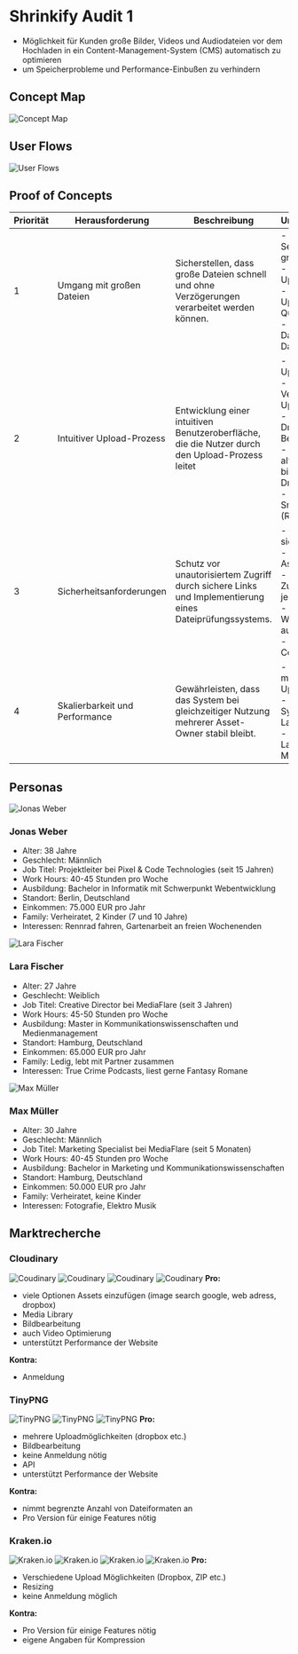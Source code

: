 # Shrinkify Audit 1
- Möglichkeit für Kunden große Bilder, Videos und Audiodateien vor dem Hochladen in ein Content-Management-System (CMS) automatisch zu optimieren
- um Speicherprobleme und Performance-Einbußen zu verhindern

## Concept Map
![Concept Map](concept-map.jpg)

## User Flows
![User Flows](user-flow.jpg)

## Proof of Concepts
| **Priorität** | **Herausforderung**                      | **Beschreibung**                                                                                                               | **Unterherausforderungen**                                                                                                   |
|---------------|------------------------------------------|-------------------------------------------------------------------------------------------------------------------------------|-------------------------------------------------------------------------------------------------------------------------------|
| 1             | Umgang mit großen Dateien                | Sicherstellen, dass große Dateien schnell und ohne Verzögerungen verarbeitet werden können.                                   | - Reduzierung der Serverbelastung bei großen Dateien <br> - Vermeidung von Upload-Verzögerungen <br> - Verwaltung von Datei-Uploads ohne Qualitätsverlust <br> - Effiziente Dateikomprimierung, um Dateigröße zu reduzieren |
| 2             | Intuitiver Upload-Prozess                | Entwicklung einer intuitiven Benutzeroberfläche, die die Nutzer durch den Upload-Prozess leitet                        | - Fortschrittsanzeige für Uploads <br> - Automatische Verarbeitung nach dem Upload <br> - Implementierung eines Drag and Drop Upload-Bereichs <br> - Optionen für alternativen Upload bieten (OneDrive, Dropbox...) <br> - Bereitstellung einer Smartphone Ansicht (Responsive Design)|
| 3             | Sicherheitsanforderungen                 | Schutz vor unautorisiertem Zugriff durch sichere Links und Implementierung eines Dateiprüfungssystems.                        | - Implementierung von sicheren Links <br> - Authentifizierung von Asset-Owner ohne Login <br> - Zugriffsbeschränkungen je nach Nutzerrolle <br> - Sichere & kontrollierte Weitergabe an autorisierte Mitarbeiter <br> - Authentifizierung von Content-Managern |
| 4             | Skalierbarkeit und Performance  | Gewährleisten, dass das System bei gleichzeitiger Nutzung mehrerer Asset-Owner stabil bleibt.                                 | - Unterstützung von mehreren gleichzeitigen Uploads <br> - Optimierung der Systemarchitektur für Lastverteilung <br> - Implementierung von Lastspitzen-Management |

## Personas
![Jonas Weber](jonas-weber.png)
### Jonas Weber
- Alter: 38 Jahre
- Geschlecht: Männlich
- Job Titel: Projektleiter bei Pixel & Code Technologies (seit 15 Jahren)
- Work Hours: 40-45 Stunden pro Woche
- Ausbildung: Bachelor in Informatik mit Schwerpunkt Webentwicklung
- Standort: Berlin, Deutschland
- Einkommen: 75.000 EUR pro Jahr
- Family: Verheiratet, 2 Kinder (7 und 10 Jahre)
- Interessen: Rennrad fahren, Gartenarbeit an freien Wochenenden

![Lara Fischer](lara-fischer.png)
### Lara Fischer
- Alter: 27 Jahre
- Geschlecht: Weiblich
- Job Titel: Creative Director bei MediaFlare (seit 3 Jahren)
- Work Hours: 45-50 Stunden pro Woche
- Ausbildung: Master in Kommunikationswissenschaften und Medienmanagement
- Standort: Hamburg, Deutschland
- Einkommen: 65.000 EUR pro Jahr
- Family: Ledig, lebt mit Partner zusammen
- Interessen: True Crime Podcasts, liest gerne Fantasy Romane

![Max Müller](max-mueller.png)
### Max Müller
- Alter: 30 Jahre
- Geschlecht: Männlich
- Job Titel: Marketing Specialist bei MediaFlare (seit 5 Monaten)
- Work Hours: 40-45 Stunden pro Woche
- Ausbildung: Bachelor in Marketing und Kommunikationswissenschaften
- Standort: Hamburg, Deutschland
- Einkommen: 50.000 EUR pro Jahr
- Family: Verheiratet, keine Kinder
- Interessen: Fotografie, Elektro Musik


## Marktrecherche
### Cloudinary
![Coudinary](cloudinary-1.png)
![Coudinary](cloudinary-2.png)
![Coudinary](cloudinary-3.png)
![Coudinary](cloudinary-4.png)
**Pro:**
- viele Optionen Assets einzufügen (image search google, web adress, dropbox)
- Media Library
- Bildbearbeitung
- auch Video Optimierung
- unterstützt Performance der Website

**Kontra:**
- Anmeldung

### TinyPNG
![TinyPNG](TinyPNG-1.png)
![TinyPNG](TinyPNG-2.png)
![TinyPNG](TinyPNG-3.png)
**Pro:**
- mehrere Uploadmöglichkeiten (dropbox etc.)
- Bildbearbeitung
- keine Anmeldung nötig
- API
- unterstützt Performance der Website

**Kontra:**
- nimmt begrenzte Anzahl von Dateiformaten an
- Pro Version für einige Features nötig

### Kraken.io
![Kraken.io](Kraken-io-1.png)
![Kraken.io](Kraken-io-2.png)
![Kraken.io](Kraken-io-3.png)
![Kraken.io](Kraken-io-4.png)
**Pro:**
- Verschiedene Upload Möglichkeiten (Dropbox, ZIP etc.)
- Resizing 
- keine Anmeldung möglich

**Kontra:**
- Pro Version für einige Features nötig
- eigene Angaben für Kompression